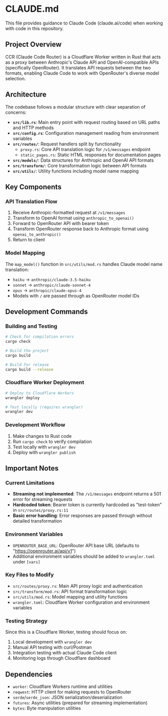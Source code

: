 # CLAUDE.md

This file provides guidance to Claude Code (claude.ai/code) when working with code in this repository.

## Project Overview

CCR (Claude Code Router) is a Cloudflare Worker written in Rust that acts as a proxy between Anthropic's Claude API and OpenAI-compatible APIs (specifically OpenRouter). It translates API requests between the two formats, enabling Claude Code to work with OpenRouter's diverse model selection.

## Architecture

The codebase follows a modular structure with clear separation of concerns:

- **`src/lib.rs`**: Main entry point with request routing based on URL paths and HTTP methods
- **`src/config.rs`**: Configuration management reading from environment variables
- **`src/routes/`**: Request handlers split by functionality
  - `proxy.rs`: Core API translation logic for `/v1/messages` endpoint
  - `static_pages.rs`: Static HTML responses for documentation pages
- **`src/models/`**: Data structures for Anthropic and OpenAI API formats
- **`src/transform/`**: Core transformation logic between API formats
- **`src/utils/`**: Utility functions including model name mapping

## Key Components

### API Translation Flow
1. Receive Anthropic-formatted request at `/v1/messages`
2. Transform to OpenAI format using `anthropic_to_openai()`
3. Forward to OpenRouter API with bearer token
4. Transform OpenRouter response back to Anthropic format using `openai_to_anthropic()`
5. Return to client

### Model Mapping
The `map_model()` function in `src/utils/mod.rs` handles Claude model name translation:
- `haiku` → `anthropic/claude-3.5-haiku`
- `sonnet` → `anthropic/claude-sonnet-4`
- `opus` → `anthropic/claude-opus-4`
- Models with `/` are passed through as OpenRouter model IDs

## Development Commands

### Building and Testing
```bash
# Check for compilation errors
cargo check

# Build the project
cargo build

# Build for release
cargo build --release
```

### Cloudflare Worker Deployment
```bash
# Deploy to Cloudflare Workers
wrangler deploy

# Test locally (requires wrangler)
wrangler dev
```

### Development Workflow
1. Make changes to Rust code
2. Run `cargo check` to verify compilation
3. Test locally with `wrangler dev`
4. Deploy with `wrangler publish`

## Important Notes

### Current Limitations
- **Streaming not implemented**: The `/v1/messages` endpoint returns a 501 error for streaming requests
- **Hardcoded token**: Bearer token is currently hardcoded as "test-token" in `src/routes/proxy.rs:11`
- **Basic error handling**: Error responses are passed through without detailed transformation

### Environment Variables
- `OPENROUTER_BASE_URL`: OpenRouter API base URL (defaults to "https://openrouter.ai/api/v1")
- Additional environment variables should be added to `wrangler.toml` under `[vars]`

### Key Files to Modify
- `src/routes/proxy.rs`: Main API proxy logic and authentication
- `src/transform/mod.rs`: API format transformation logic
- `src/utils/mod.rs`: Model mapping and utility functions
- `wrangler.toml`: Cloudflare Worker configuration and environment variables

### Testing Strategy
Since this is a Cloudflare Worker, testing should focus on:
1. Local development with `wrangler dev`
2. Manual API testing with curl/Postman
3. Integration testing with actual Claude Code client
4. Monitoring logs through Cloudflare dashboard

## Dependencies
- `worker`: Cloudflare Workers runtime and utilities
- `reqwest`: HTTP client for making requests to OpenRouter
- `serde`/`serde_json`: JSON serialization/deserialization
- `futures`: Async utilities (prepared for streaming implementation)
- `bytes`: Byte manipulation utilities